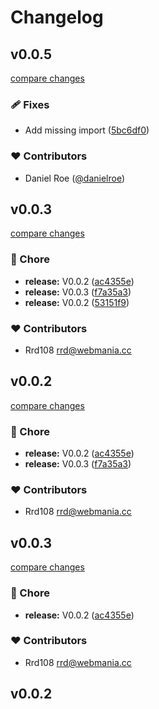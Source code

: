 # Changelog


## v0.0.5

[compare changes](https://github.com/rrd108/nuxt-token-authentication/compare/v0.0.4...v0.0.5)

### 🩹 Fixes

- Add missing import ([5bc6df0](https://github.com/rrd108/nuxt-token-authentication/commit/5bc6df0))

### ❤️ Contributors

- Daniel Roe ([@danielroe](http://github.com/danielroe))

## v0.0.3

[compare changes](https://github.com/rrd108/nuxt-token-authentication/compare/v0.0.2...v0.0.3)

### 🏡 Chore

- **release:** V0.0.2 ([ac4355e](https://github.com/rrd108/nuxt-token-authentication/commit/ac4355e))
- **release:** V0.0.3 ([f7a35a3](https://github.com/rrd108/nuxt-token-authentication/commit/f7a35a3))
- **release:** V0.0.2 ([53151f9](https://github.com/rrd108/nuxt-token-authentication/commit/53151f9))

### ❤️ Contributors

- Rrd108 <rrd@webmania.cc>

## v0.0.2

[compare changes](https://github.com/rrd108/nuxt-token-authentication/compare/v0.0.2...v0.0.2)

### 🏡 Chore

- **release:** V0.0.2 ([ac4355e](https://github.com/rrd108/nuxt-token-authentication/commit/ac4355e))
- **release:** V0.0.3 ([f7a35a3](https://github.com/rrd108/nuxt-token-authentication/commit/f7a35a3))

### ❤️ Contributors

- Rrd108 <rrd@webmania.cc>

## v0.0.3

[compare changes](https://github.com/rrd108/nuxt-token-authentication/compare/v0.0.2...v0.0.3)

### 🏡 Chore

- **release:** V0.0.2 ([ac4355e](https://github.com/rrd108/nuxt-token-authentication/commit/ac4355e))

### ❤️ Contributors

- Rrd108 <rrd@webmania.cc>

## v0.0.2

